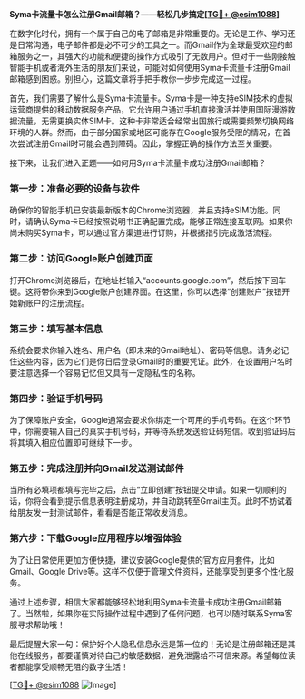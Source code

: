 **Syma卡流量卡怎么注册Gmail邮箱？——轻松几步搞定[[TG💪+ @esim1088](https://t.me/s/esim1088)]**

在数字化时代，拥有一个属于自己的电子邮箱是非常重要的。无论是工作、学习还是日常沟通，电子邮件都是必不可少的工具之一。而Gmail作为全球最受欢迎的邮箱服务之一，其强大的功能和便捷的操作方式吸引了无数用户。但对于一些刚接触智能手机或者海外生活的朋友们来说，可能对如何使用Syma卡流量卡注册Gmail邮箱感到困惑。别担心，这篇文章将手把手教你一步步完成这一过程。

首先，我们需要了解什么是Syma卡流量卡。Syma卡是一种支持eSIM技术的虚拟运营商提供的移动数据服务产品，它允许用户通过手机直接激活并使用国际漫游数据流量，无需更换实体SIM卡。这种卡非常适合经常出国旅行或需要频繁切换网络环境的人群。然而，由于部分国家或地区可能存在Google服务受限的情况，在首次尝试注册Gmail时可能会遇到障碍。因此，掌握正确的操作方法至关重要。

接下来，让我们进入正题——如何用Syma卡流量卡成功注册Gmail邮箱？

### 第一步：准备必要的设备与软件

确保你的智能手机已安装最新版本的Chrome浏览器，并且支持eSIM功能。同时，请确认Syma卡已经按照说明书正确配置完成，能够正常连接互联网。如果你尚未购买Syma卡，可以通过官方渠道进行订购，并根据指引完成激活流程。

### 第二步：访问Google账户创建页面

打开Chrome浏览器后，在地址栏输入“accounts.google.com”，然后按下回车键。这将带你来到Google账户创建界面。在这里，你可以选择“创建账户”按钮开始新账户的注册流程。

### 第三步：填写基本信息

系统会要求你输入姓名、用户名（即未来的Gmail地址）、密码等信息。请务必记住这些内容，因为它们是你日后登录Gmail时的重要凭证。此外，在设置用户名时要注意选择一个容易记忆但又具有一定隐私性的名称。

### 第四步：验证手机号码

为了保障账户安全，Google通常会要求你绑定一个可用的手机号码。在这个环节中，你需要输入自己的真实手机号码，并等待系统发送验证码短信。收到验证码后将其填入相应位置即可继续下一步。

### 第五步：完成注册并向Gmail发送测试邮件

当所有必填项都填写完毕之后，点击“立即创建”按钮提交申请。如果一切顺利的话，你将会看到提示信息表明注册成功，并自动跳转至Gmail主页。此时不妨试着给朋友发一封测试邮件，看看是否能正常收发消息。

### 第六步：下载Google应用程序以增强体验

为了让日常使用更加方便快捷，建议安装Google提供的官方应用套件，比如Gmail、Google Drive等。这样不仅便于管理文件资料，还能享受到更多个性化服务。

通过上述步骤，相信大家都能够轻松地利用Syma卡流量卡成功注册Gmail邮箱了。当然啦，如果你在实际操作过程中遇到了任何问题，也可以随时联系Syma客服寻求帮助哦！

最后提醒大家一句：保护好个人隐私信息永远是第一位的！无论是注册邮箱还是其他在线服务，都要谨慎对待自己的敏感数据，避免泄露给不可信来源。希望每位读者都能享受顺畅无阻的数字生活！

[[TG💪+ @esim1088](https://t.me/s/esim1088) ![Image](https://i.postimg.cc/4NQfJmqS/Snipaste-2025-05-13-00-14-12.png)]